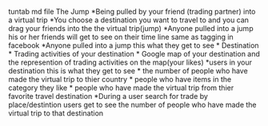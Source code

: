 tuntab md file
The Jump
*Being pulled by your friend (trading partner) into a virtual trip
*You choose a destination you want to travel to and you can drag your friends into the the virtual trip(jump)
*Anyone pulled into a jump his or her friends will get to see on their time line same as tagging in facebook
*Anyone pulled into a jump this what they get to see
               * Destination
               * Trading activities of your destination
               * Google map of your destination and the represention of trading activities on the map(your likes)
*users in your destination this is what they get to see
               * the number of people who have made the virtual trip to thier country
               * people who have items in the category they like
               * people who have made the virtual trip from thier favorite travel destination 
*During a user search for trade by place/destintion users get to see the number of people who have made the virtual trip to that destination
